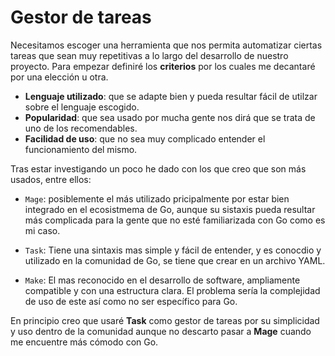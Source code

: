 
# Gestor de tareas

Necesitamos escoger una herramienta que nos permita automatizar ciertas tareas que sean muy repetitivas a lo largo del desarrollo de nuestro proyecto. Para empezar definiré los **criterios** por los cuales me decantaré por una elección u otra.

- **Lenguaje utilizado**: que se adapte bien y pueda resultar fácil de utilzar sobre el lenguaje escogido.
- **Popularidad**: que sea usado por mucha gente nos dirá que se trata de uno de los recomendables.
- **Facilidad de uso**: que no sea muy complicado entender el funcionamiento del mismo.

Tras estar investigando un poco he dado con los que creo que son más usados, entre ellos:

- `Mage`: posiblemente el más utilizado pricipalmente por estar bien integrado en el ecosistmema de Go, aunque su sistaxis pueda resultar más complicada para la gente que no esté familiarizada con Go como es mi caso.

- `Task`: Tiene una sintaxis mas simple y fácil de entender, y es conocdio y utilizado en la comunidad de Go, se tiene que crear en un archivo YAML.

- `Make`: El mas reconocido en el desarrollo de software, ampliamente compatible y con una estructura clara. El problema sería la complejidad de uso de este así como no ser específico para Go. 

En principio creo que usaré **Task** como gestor de tareas por su simplicidad y uso dentro de la comunidad aunque no descarto pasar a **Mage** cuando me encuentre más cómodo con Go. 